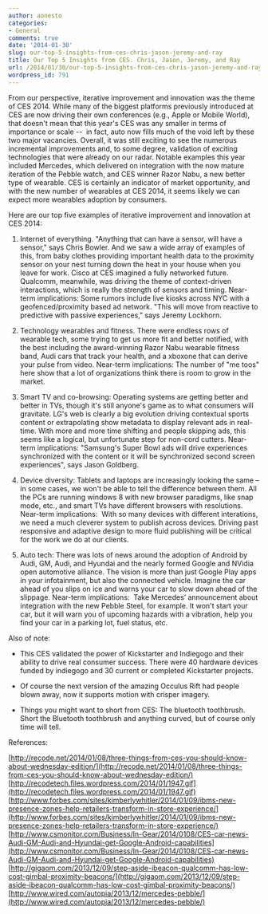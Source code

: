 ```yaml
---
author: aonesto
categories:
- General
comments: true
date: '2014-01-30'
slug: our-top-5-insights-from-ces-chris-jason-jeremy-and-ray
title: Our Top 5 Insights from CES. Chris, Jason, Jeremy, and Ray
url: /2014/01/30/our-top-5-insights-from-ces-chris-jason-jeremy-and-ray
wordpress_id: 791
---
```



From our perspective, iterative improvement and innovation was the theme of CES 2014. While many of the biggest platforms previously introduced at CES are now driving their own conferences (e.g., Apple or Mobile World), that doesn't mean that this year's CES was any smaller in terms of importance or scale --  in fact, auto now fills much of the void left by these two major vacancies. Overall, it was still exciting to see the numerous incremental improvements and, to some degree, validation of exciting technologies that were already on our radar. Notable examples this year included Mercedes, which delivered on integration with the now mature iteration of the Pebble watch, and CES winner Razor Nabu, a new better type of wearable. CES is certainly an indicator of market opportunity, and with the new number of wearables at CES 2014, it seems likely we can expect more wearables adoption by consumers.

Here are our top five examples of iterative improvement and innovation at CES 2014:



	
  1. Internet of everything. "Anything that can have a sensor, will have a sensor," says Chris Bowler. And we saw a wide array of examples of this, from baby clothes providing important health data to the proximity sensor on your nest turning down the heat in your house when you leave for work. Cisco at CES imagined a fully networked future. Qualcomm, meanwhile, was driving the theme of context-driven interactions, which is really the strength of sensors and timing.
Near-term implications: Some rumors include live kiosks across NYC with a geofenced/proximity based ad network. "This will move from reactive to predictive with passive experiences," says Jeremy Lockhorn.

	
  2. Technology wearables and fitness. There were endless rows of wearable tech, some trying to get us more fit and better notified, with the best including the award-winning Razor Nabu wearable fitness band, Audi cars that track your health, and a xboxone that can derive your pulse from video.
Near-term implications: The number of "me toos" here show that a lot of organizations think there is room to grow in the market.

	
  3. Smart TV and co-browsing: Operating systems are getting better and better in TVs, though it's still anyone's game as to what consumers will gravitate. LG's web is clearly a big evolution driving contextual sports content or extrapolating show metadata to display relevant ads in real-time. With more and more time shifting and people skipping ads, this seems like a logical, but unfortunate step for non-cord cutters.
Near-term implications: "Samsung's Super Bowl ads will drive experiences synchronized with the content or it will be synchronized second screen experiences", says Jason Goldberg.

	
  4. Device diversity: Tablets and laptops are increasingly looking the same – in some cases, we won't be able to tell the difference between them. All the PCs are running windows 8 with new browser paradigms, like snap mode, etc., and smart TVs have different browsers with resolutions.
Near-term implications:  With so many devices with different interations, we need a much cleverer system to publish across devices. Driving past responsive and adaptive design to more fluid publishing will be critical for the work we do at our clients.

	
  5. Auto tech: There was lots of news around the adoption of Android by Audi, GM, Audi, and Hyundai and the nearly formed Google and NVidia open automotive alliance. The vision is more than just Google Play apps in your infotainment, but also the connected vehicle. Imagine the car ahead of you slips on ice and warns your car to slow down ahead of the slippage.
Near-term implications:  Take Mercedes’ announcement about integration with the new Pebble SteeI, for example. It won't start your car, but it will warn you of upcoming hazards with a vibration, help you find your car in a parking lot, fuel status, etc.


Also of note:

	
  * This CES validated the power of Kickstarter and Indiegogo and their ability to drive real consumer success. There were 40 hardware devices funded by indiegogo and 30 current or completed Kickstarter projects.


	
  * Of course the next version of the amazing Occulus Rift had people blown away, now it supports motion with crisper imagery.

	
  * Things you might want to short from CES: The bluetooth toothbrush. Short the Bluetooth toothbrush and anything curved, but of course only time will tell.


References:

[http://recode.net/2014/01/08/three-things-from-ces-you-should-know-about-wednesday-edition/](http://recode.net/2014/01/08/three-things-from-ces-you-should-know-about-wednesday-edition/)
[http://recodetech.files.wordpress.com/2014/01/1947.gif](http://recodetech.files.wordpress.com/2014/01/1947.gif)
[http://www.forbes.com/sites/kimberlywhitler/2014/01/09/ibms-new-presence-zones-help-retailers-transform-in-store-experience/](http://www.forbes.com/sites/kimberlywhitler/2014/01/09/ibms-new-presence-zones-help-retailers-transform-in-store-experience/)
[http://www.csmonitor.com/Business/In-Gear/2014/0108/CES-car-news-Audi-GM-Audi-and-Hyundai-get-Google-Android-capabilities](http://www.csmonitor.com/Business/In-Gear/2014/0108/CES-car-news-Audi-GM-Audi-and-Hyundai-get-Google-Android-capabilities)
[http://gigaom.com/2013/12/09/step-aside-ibeacon-qualcomm-has-low-cost-gimbal-proximity-beacons/](http://gigaom.com/2013/12/09/step-aside-ibeacon-qualcomm-has-low-cost-gimbal-proximity-beacons/)
[http://www.wired.com/autopia/2013/12/mercedes-pebble/](http://www.wired.com/autopia/2013/12/mercedes-pebble/)
